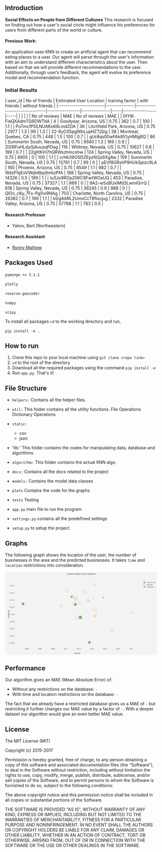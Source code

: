 ## Introduction

**Social Effects on People from Different Cultures**
This research is focused on finding out how a user's social circle might influence his preferences for users from different parts of the world or culture.

#### Previous Work:
An application uses KNN to create an artificial agent that can recommend eating places to a user. Our agent will parse through the user's information with an aim to understand different characteristics about the user. Then based on that we will provide different recommendations to the user. Additionally, through user’s feedback, the agent will evolve its preference model and recommendation function. 

### Initial Results
| user_id                | No of friends | Estimated User Location       | training factor |    with friends     |    without friends    |
|------------------------|---------------|-------------------------------|-----------------|---------------|-----|-----------------|-----|
|                        |               |                               |                 | No of reviews | MAE | No of reviews   | MAE |
| 0tYlK-FieQXAdmTQ9DWTbA | 4             | Goodyear, Arizona, US         | 0.75            | 362           | 0.7 | 100             | 1.1 |
| PuTmcfPDLNUAKo68LmdZOA | 36            | Litchfield Park, Arizona, US  | 0.75            | 2977          | 1.3 | 99              | 1.3 |
| 22-6yC05pgWbLupHZTjQig | 38            | Montreal, Quebec, CA          | 0.75            | 448           | 1.5 | 100             | 0.7 |
| gUr8qs00wFAk851yHMlgRQ | 86            | Summerlin South, Nevada, US   | 0.75            | 8560          | 1.2 | 199             | 0.9 |
| 2l2lRFuHLdyGjAuusqPDag | 116           | Whitney, Nevada, US           | 0.75            | 10627         | 0.8 | 199             | 0.7 |
| 22glItKiH7hQRWszhmcohw | 124           | Spring Valley, Nevada, US     | 0.75            | 8905          | 0   | 100             | 1.1 |
| crHk39O5I5ZEpzNQz6XgAw | 159           | Summerlin South, Nevada, US   | 0.75            | 13761         | 0.7 | 99              | 0   |
| pEVf8GRshP9HUkSpizc9LA | 165           | Phoenix, Arizona, US          | 0.75            | 8549          | 1.1 | 682             | 0.7 |
| WdzFfqEoVWqh8bp9mkzPfA | 168           | Spring Valley, Nevada, US     | 0.75            | 14326         | 0.5 | 199             | 1   |
| Iu3Jo9ROp2IWC9FwtWOaUQ | 453           | Paradise, Nevada, US          | 0.75            | 37327         | 1.1 | 869             | 0   |
| 9A2-wSoBUxlMd3LwmlGrrQ | 618           | Spring Valley, Nevada, US     | 0.75            | 36245         | 0.9 | 988             | 0   |
| QlOc_cKy_7Fs-Pg0vi9NAg | 703           | Charlotte, North Carolina, US | 0.75            | 26382         | 0.7 | 199             | 1.1 |
| kGgAARL2UmvCcTRfiscjug | 2332          | Paradise Valley, Arizona, US  | 0.75            | 57798         | 1.1 | 783             | 0.5 |

#### Research Professor
* Yakov, Bart [Northeastern]

#### Research Assistant
* [Ronny Mathew](http://github.com/ronnygeo)


## Packages Used

`pymongo >= 3.1.1`

`plotly`

`reverse-geocoder`

`numpy`

`scipy`


To install all packages `cd` to the working directory and run, 

`pip install -e .`

## How to run

1. Clone this repo to your local machine using `git clone <repo link>`
2. `cd` to the root of the directory
3. Download all the required packages using the command `pip install -e`
4. Run `app.py`. That's it!

## File Structure
    
- `helpers:`
    Contains all the helper files.

- `util:`
    This folder contains all the utility functions.
    File Operations
    Dictionary Operations
    
- `static:`
    - csv
    - json
    
- 'lib:'
    This folder contains the codes for manipulating data, database and algorithms.

- `algorithm:`
    This folder contains the actual KNN algo.

- `docs:`
    Contains all the docs related to the project
    
- `models:`
    Contains the model data classes

- `plots`
    Contains the code for the graphs

- `tests`
    Testing

- `app.py` main file to run the program

- `settings.py` contains all the predefined settings

- `setup.py` to setup the project

## Graphs

The following graph shows the location of the user, the number of businesses in the area and the predicted businesses.
It takes `time` and `location` restrictions into consideration.

![Graph showing all the information](https://github.com/rohitbegani/FAIproject-CS5100/blob/master/docs/images/full-better-image.png)

## Performance

Our algorithm gives an MAE (Mean Absolute Error) of:

- Without any restrictions on the database: `-`
- With time and location restrictions on the database: `-`

The fact that we already have a restricted database gives us a MAE of `-` but restricting it further changes our MAE value by a factor of `-`. With a deeper dataset our algorithm would give an even better MAE value. 

## License

The MIT License (MIT)

Copyright (c) 2015-2017

Permission is hereby granted, free of charge, to any person obtaining a copy of this software and associated documentation files (the "Software"), to deal in the Software without restriction, including without limitation the rights to use, copy, modify, merge, publish, distribute, sublicense, and/or sell copies of the Software, and to permit persons to whom the Software is furnished to do so, subject to the following conditions:

The above copyright notice and this permission notice shall be included in all copies or substantial portions of the Software.

THE SOFTWARE IS PROVIDED "AS IS", WITHOUT WARRANTY OF ANY KIND, EXPRESS OR IMPLIED, INCLUDING BUT NOT LIMITED TO THE WARRANTIES OF MERCHANTABILITY, FITNESS FOR A PARTICULAR PURPOSE AND NONINFRINGEMENT. IN NO EVENT SHALL THE AUTHORS OR COPYRIGHT HOLDERS BE LIABLE FOR ANY CLAIM, DAMAGES OR OTHER LIABILITY, WHETHER IN AN ACTION OF CONTRACT, TORT OR OTHERWISE, ARISING FROM, OUT OF OR IN CONNECTION WITH THE SOFTWARE OR THE USE OR OTHER DEALINGS IN THE SOFTWARE.
